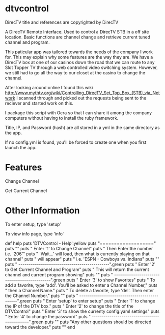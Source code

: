 dtvcontrol
==========
DirecTV title and references are copyrighted by DirecTV

A DirecTV Remote Interface.  Used to control a DirecTV STB in a off site location.  Basic functions are channel change and retrieve current tuned channel and program.

This paticular app was tailored towards the needs of the company I work for.  This may explain why some features are the way they are.  We have a DirecTV box at one of our casinos down the road that we can route to any Slot Topper TV through a web controlled video switching system.  However, we still had to go all the way to our closet at the casino to change the channel.  

After looking around online I found this wiki http://www.mythtv.org/wiki/Controlling_DirecTV_Set_Top_Box_(STB)_via_Network  I scanned through and picked out the requests being sent to the reciever and started work on this.  

I package this script with Ocra so that I can share it among the company computers without having to install the ruby framework.

Title, IP, and Password (hash) are all stored in a yml in the same directory as the app.

If no config.yml is found, you'll be forced to create one when you first launch the app.


Features
========
Change Channel

Get Current Channel

Other Information
=================
To enter setup, type 'setup'

To view info page, type 'info'

def help
  puts 'DTVControl - Help'.yellow
	puts "==================="
	puts ""
	puts " Enter '1' to Change Channel"
	puts "  Then Enter the number i.e. '206'"
	puts " 'Wait...' will load, then what is currently playing on that channel" 
	puts "  will appear"
	puts "  i.e. 'ESPN - Cowboys vs. Indians"
	puts ""
	puts " ----------------------------------------------".green
	puts " Enter '2' to Get Current Channel and Program"
	puts "  This will return the current channel and current program showing"
	puts ""
	puts " ----------------------------------------------".green
	puts " Enter '3' to show Favorites"
	puts "  To add a favorite, type 'add'.  You'll be asked to enter a Channel Number,"
	puts "  then a Channel Name."
	puts "  To delete a favorite, type 'del'.  Then enter the Channel Number."
	puts ""
	puts " ----------------------------------------------".green
	puts " Enter 'setup' to enter setup"
	puts "  Enter '1' to change the IP of the DTV box."
	puts "  Enter '2' to change the title of the DTVControl"
	puts "  Enter '3' to show the currenty config.yaml settings"
	puts "  Enter '4' to change the password"
	puts " ----------------------------------------------".green
	puts ""
	puts "Any other questions should be directed toward the developer."
	puts ""
end
